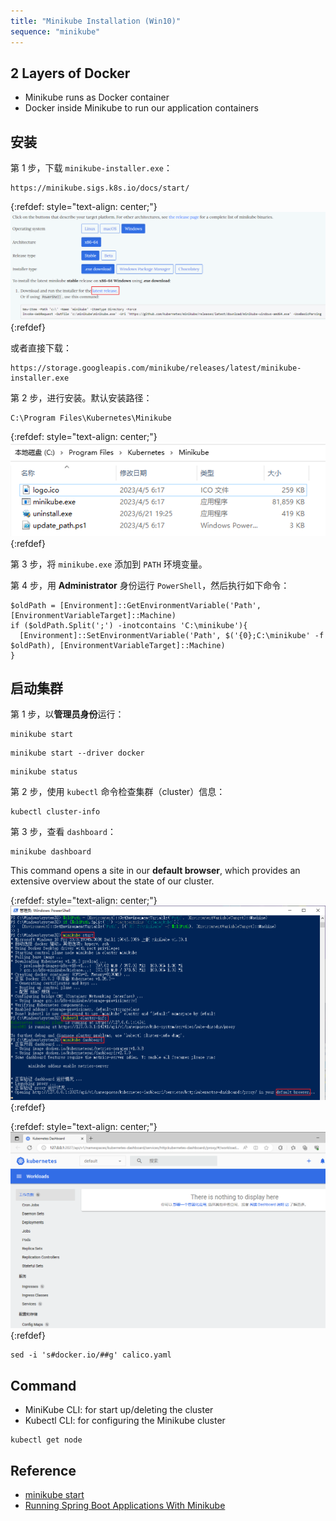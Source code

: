 ```yaml
---
title: "Minikube Installation (Win10)"
sequence: "minikube"
---
```


## 2 Layers of Docker

- Minikube runs as Docker container
- Docker inside Minikube to run our application containers

## 安装

第 1 步，下载 `minikube-installer.exe`：

```text
https://minikube.sigs.k8s.io/docs/start/
```

{:refdef: style="text-align: center;"}
![](/assets/images/k8s/minikube-windows-exe-download.png)
{:refdef}

或者直接下载：

```text
https://storage.googleapis.com/minikube/releases/latest/minikube-installer.exe
```

第 2 步，进行安装。默认安装路径：

```text
C:\Program Files\Kubernetes\Minikube
```

{:refdef: style="text-align: center;"}
![](/assets/images/k8s/minikube-installation-directory-win10.png)
{:refdef}


第 3 步，将 `minikube.exe` 添加到 `PATH` 环境变量。

第 4 步，用 **Administrator** 身份运行 `PowerShell`，然后执行如下命令：

```text
$oldPath = [Environment]::GetEnvironmentVariable('Path', [EnvironmentVariableTarget]::Machine)
if ($oldPath.Split(';') -inotcontains 'C:\minikube'){
  [Environment]::SetEnvironmentVariable('Path', $('{0};C:\minikube' -f $oldPath), [EnvironmentVariableTarget]::Machine)
}
```

## 启动集群

第 1 步，以**管理员身份**运行：

```text
minikube start
```

```text
minikube start --driver docker
```

```text
minikube status
```

第 2 步，使用 `kubectl` 命令检查集群（cluster）信息：

```text
kubectl cluster-info
```

第 3 步，查看 `dashboard`：

```text
minikube dashboard
```

This command opens a site in our **default browser**,
which provides an extensive overview about the state of our cluster.

{:refdef: style="text-align: center;"}
![](/assets/images/k8s/powershell-minikube-start.png)
{:refdef}

{:refdef: style="text-align: center;"}
![](/assets/images/k8s/kubernetes-dashboard.png)
{:refdef}


```text
sed -i 's#docker.io/##g' calico.yaml
```

## Command

- MiniKube CLI: for start up/deleting the cluster
- Kubectl CLI: for configuring the Minikube cluster

```text
kubectl get node
```

## Reference

- [minikube start](https://minikube.sigs.k8s.io/docs/start/)
- [Running Spring Boot Applications With Minikube](https://www.baeldung.com/spring-boot-minikube)

[minikube-installer-url]: https://storage.googleapis.com/minikube/releases/latest/minikube-installer.exe
